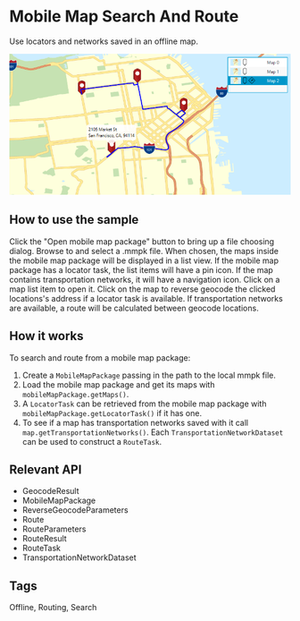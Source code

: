 # Mobile Map Search And Route

Use locators and networks saved in an offline map.

![](MobileMapSearchAndRoute.png)

## How to use the sample

Click the "Open mobile map package" button to bring up a file choosing dialog. Browse to and select a .mmpk file. When chosen, the maps inside the mobile map package will be displayed in a list view. If the mobile map package has a locator task, the list items will have a pin icon. If the map contains transportation networks, it will have a navigation icon. Click on a map list item to open it. Click on the map to reverse geocode the clicked locations's address if a locator task is available. If transportation networks are available, a route will be calculated between geocode locations.

## How it works

To search and route from a mobile map package:

1. Create a `MobileMapPackage` passing in the path to the local mmpk file.
2. Load the mobile map package and get its maps with `mobileMapPackage.getMaps()`.
3. A `LocatorTask` can be retrieved from the mobile map package with `mobileMapPackage.getLocatorTask()` if it has one.
4. To see if a map has transportation networks saved with it call `map.getTransportationNetworks()`. Each `TransportationNetworkDataset` can be used to construct a `RouteTask`.

## Relevant API

* GeocodeResult
* MobileMapPackage
* ReverseGeocodeParameters
* Route
* RouteParameters
* RouteResult
* RouteTask
* TransportationNetworkDataset

## Tags

Offline, Routing, Search
